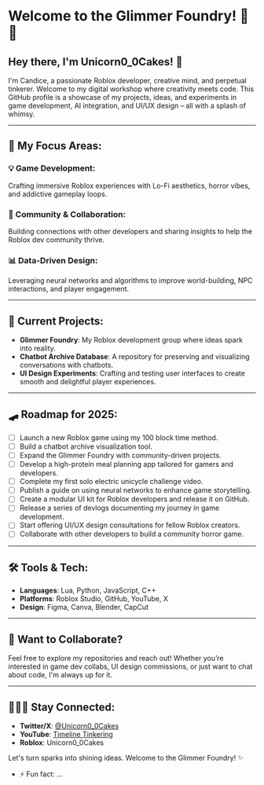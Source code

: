 # Welcome to the Glimmer Foundry! 🌟✨

## Hey there, I'm Unicorn0_0Cakes! 🦄
I'm Candice, a passionate Roblox developer, creative mind, and perpetual tinkerer. Welcome to my digital workshop where creativity meets code. This GitHub profile is a showcase of my projects, ideas, and experiments in game development, AI integration, and UI/UX design – all with a splash of whimsy. 

---

## 🤖 My Focus Areas:

### 💡 Game Development:
Crafting immersive Roblox experiences with Lo-Fi aesthetics, horror vibes, and addictive gameplay loops.

### 📢 Community & Collaboration:
Building connections with other developers and sharing insights to help the Roblox dev community thrive.

### 📊 Data-Driven Design:
Leveraging neural networks and algorithms to improve world-building, NPC interactions, and player engagement.

---

## 🚀 Current Projects:
- **Glimmer Foundry**: My Roblox development group where ideas spark into reality.
- **Chatbot Archive Database**: A repository for preserving and visualizing conversations with chatbots.
- **UI Design Experiments**: Crafting and testing user interfaces to create smooth and delightful player experiences.

---

## 🛹 Roadmap for 2025:
- [ ] Launch a new Roblox game using my 100 block time method.
- [ ] Build a chatbot archive visualization tool.
- [ ] Expand the Glimmer Foundry with community-driven projects.
- [ ] Develop a high-protein meal planning app tailored for gamers and developers.
- [ ] Complete my first solo electric unicycle challenge video.
- [ ] Publish a guide on using neural networks to enhance game storytelling.
- [ ] Create a modular UI kit for Roblox developers and release it on GitHub.
- [ ] Release a series of devlogs documenting my journey in game development.
- [ ] Start offering UI/UX design consultations for fellow Roblox creators.
- [ ] Collaborate with other developers to build a community horror game.

---

## 🛠️ Tools & Tech:
- **Languages**: Lua, Python, JavaScript, C++
- **Platforms**: Roblox Studio, GitHub, YouTube, X
- **Design**: Figma, Canva, Blender, CapCut

---

## 🔎 Want to Collaborate?
Feel free to explore my repositories and reach out! Whether you’re interested in game dev collabs, UI design commissions, or just want to chat about code, I'm always up for it.

---

## 💁🏼‍♀️ Stay Connected:
- **Twitter/X**: [@Unicorn0_0Cakes](https://twitter.com/Unicorn0_0Cakes)
- **YouTube**: [Timeline Tinkering](https://youtube.com/@timelinetinkering?si=PppFgkV8Qqe4Vejz)
- **Roblox**: Unicorn0_0Cakes

Let's turn sparks into shining ideas. Welcome to the Glimmer Foundry! ✨


- ⚡ Fun fact: ...

<!---
Unicorn0-0Cakes/Unicorn0-0Cakes is a ✨ special ✨ repository because its `README.md` (this file) appears on your GitHub profile.
You can click the Preview link to take a look at your changes.
--->
